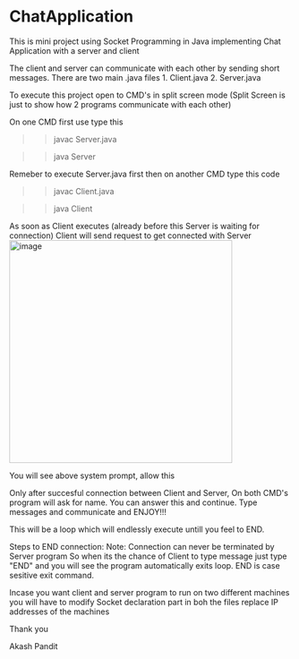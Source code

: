 # ChatApplication
This is mini project using Socket Programming in Java implementing Chat Application with a server and client

The client and server can communicate with each other by sending short messages.
There are two main .java files 1. Client.java 2. Server.java

To execute this project open to CMD's in split screen mode (Split Screen is just to show how 2 programs communicate with each other)

On one CMD first use type this
>> javac Server.java

>> java Server

Remeber to execute Server.java first then on another CMD type this code
>> javac Client.java

>> java Client

As soon as Client executes (already before this Server is waiting for connection) Client will send request to get connected with Server
<img width="398" alt="image" src="https://github.com/akashpandit3010/ChatApplication/assets/109208423/8d092d20-924f-46a9-bd42-0fcb5e629605">

You will see above system prompt, allow this

Only after succesful connection between Client and Server, On both CMD's program will ask for name. You can answer this and continue.
Type messages and communicate and ENJOY!!!

This will be a loop which will endlessly execute untill you feel to END.

Steps to END connection:
Note: Connection can never be terminated by Server program
So when its the chance of Client to type message just type "END" and you will see the program automatically exits loop.
END is case sesitive exit command.

Incase you want client and server program to run on two different machines you will have to modify Socket declaration part in boh the files replace IP addresses of the machines

Thank you 

Akash Pandit


